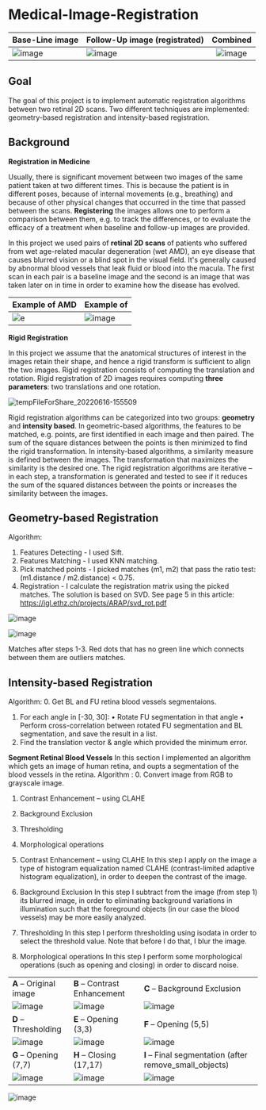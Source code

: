 # Medical-Image-Registration

| Base-Line image | Follow-Up image (registrated) | Combined |
| ---  | ---  |  :----:  |
| ![image](https://user-images.githubusercontent.com/68702877/174038357-fed32ffb-1a0a-4f00-b44a-aec64006e09e.png) |![image](https://user-images.githubusercontent.com/68702877/174038420-b8e9257d-a375-411a-b17e-7bcdc59759af.png)| ![image](https://user-images.githubusercontent.com/68702877/174038468-a8d47cb2-98fd-44a1-bd38-a3a6dad5f5ab.png)|


## Goal
The goal of this project is to implement automatic registration algorithms between two retinal 2D scans. Two different techniques are implemented: geometry-based registration and intensity-based registration.

## Background

**Registration in Medicine**

Usually, there is significant movement between two images of the same patient taken at two different times. This is because the patient is in different poses, because of internal movements (e.g., breathing) and because of other physical changes that occurred in the time that passed between the scans. **Registering** the images allows one to perform a comparison between them, e.g. to track the differences, or to evaluate the efficacy of a treatment when baseline and follow-up images are provided.

In this project we used pairs of **retinal 2D scans** of patients who suffered from wet age-related macular degeneration (wet AMD), an eye disease that causes blurred vision or a blind spot in the visual field. It's generally caused by abnormal blood vessels that leak fluid or blood into the macula.
The first scan in each pair is a baseline image and the second is an image that was taken later on in time in order to examine how the disease has evolved.

|Example of AMD | Example of |
| ---  | ---  | 
|![e](https://user-images.githubusercontent.com/68702877/174078749-74593be7-3ffb-439d-a255-825a6fd989d5.png)|![image](https://user-images.githubusercontent.com/68702877/174075445-96323638-dc92-44ae-8797-baed2aec0a6e.png)|


**Rigid Registration**

In this project we assume that the anatomical structures of interest in the images retain their shape, and hence a rigid transform is sufficient to align the two images. 
Rigid registration consists of computing the translation and rotation. Rigid registration of 2D images requires computing **three
parameters**: two translations and one rotation.

![tempFileForShare_20220616-155509](https://user-images.githubusercontent.com/68702877/174074392-38df3481-a57e-4b2f-855e-714e047b65de.jpg)


Rigid registration algorithms can be categorized into two groups: **geometry** and **intensity based**. In geometric-based
algorithms, the features to be matched, e.g. points, are first identified in each image and then paired. The sum of the
square distances between the points is then minimized to find the rigid transformation. In intensity-based algorithms,
a similarity measure is defined between the images. The transformation that maximizes the similarity is the desired
one. The rigid registration algorithms are iterative – in each step, a transformation is generated and tested to see if it
reduces the sum of the squared distances between the points or increases the similarity between the images.


## Geometry-based Registration

Algorithm:
1.	Features Detecting - I used Sift.
2.	Features Matching - I used KNN matching.
3.	Pick matched points - I picked matches (m1, m2) that pass the ratio test: (m1.distance / m2.distance) < 0.75. 
4.	Registration - I calculate the registration matrix using the picked matches. The solution is based on SVD. See page 5 in this article: https://igl.ethz.ch/projects/ARAP/svd_rot.pdf


![image](https://user-images.githubusercontent.com/68702877/174043592-1e24971b-9372-45d7-9dbd-ee24d6315115.png)


![image](https://user-images.githubusercontent.com/68702877/174043318-035b3866-604e-44e2-84d0-2f09e7945f8b.png)

Matches after steps 1-3. Red dots that has no  green line which connects between them are outliers matches.

## Intensity-based Registration

Algorithm:
0.	Get BL and FU retina blood vessels segmentaions.
1.	For each angle in [-30, 30]:
  •	Rotate FU segmentation in that angle
  •	Perform cross-correlation between rotated FU segmentation and BL segmentation, and save the result in a list. 
2.	Find the translation vector & angle which provided the minimum error.


**Segment Retinal Blood Vessels**
In this section I implemented an algorithm which gets an image of human retina, and oupts a segmentation of the blood vessels in the retina.
Algorithm :
0. Convert image from RGB to grayscale image.
1. Contrast Enhancement – using CLAHE
2. Background Exclusion
3. Thresholding
4. Morphological operations

1.	Contrast Enhancement – using CLAHE
In this step I apply on the image a type of histogram equalization named CLAHE (contrast-limited adaptive histogram equalization), in order to deepen the contrast of the image.
2.	Background Exclusion
In this step I subtract from the image (from step 1) its blurred  image, in order to eliminating background variations in illumination such that the foreground objects (in our case the blood vessels) may be more easily analyzed.
3.	Thresholding
In this step I perform thresholding using isodata in order to select the threshold value. Note that before I do that, I blur the image.
4.	Morphological operations
In this step I perform some morphological operations (such as opening and closing) in order to discard noise.



|  |  |  |
| ---  | ---  | --- |
| **A** – Original image | **B** – Contrast Enhancement | **C** – Background Exclusion |
|![image](https://user-images.githubusercontent.com/68702877/174040994-d87c15c3-40c8-4177-8f7f-bb30ac8f6e16.png)|![image](https://user-images.githubusercontent.com/68702877/174041064-673d5bac-d72a-4d62-8b1a-8bdf77109c2c.png)|![image](https://user-images.githubusercontent.com/68702877/174041081-0e2baa16-dc79-4d20-a742-2462e3f57e4e.png)|
| **D** – Thresholding | **E** – Opening (3,3) | **F** – Opening (5,5) |
|![image](https://user-images.githubusercontent.com/68702877/174041307-9f68cced-cb15-4fb8-999e-a859782e451e.png)|![image](https://user-images.githubusercontent.com/68702877/174041338-0b7de23c-90d3-4a4a-870a-3149c1538c6f.png)|![image](https://user-images.githubusercontent.com/68702877/174041353-a6a398d8-01fa-44b6-a772-46cf6b0e77fd.png)|
| **G** – Opening (7,7) | **H** – Closing (17,17) | **I** – Final segmentation (after remove_small_objects) |
|![image](https://user-images.githubusercontent.com/68702877/174041452-74005e24-5127-4ae1-9c6c-a1ded06ffac3.png)|![image](https://user-images.githubusercontent.com/68702877/174041478-25a51513-c6a3-4009-9a50-88d0227a5001.png)|![image](https://user-images.githubusercontent.com/68702877/174041488-437caf62-086b-4345-8eb3-e2f6ac85b048.png)|



![image](https://user-images.githubusercontent.com/68702877/174043801-bec60e1f-e53b-4ef6-8bb7-31d3edfb7455.png)

